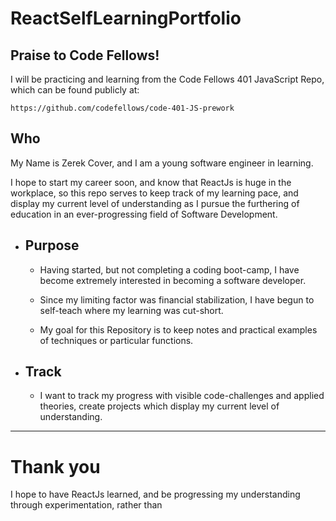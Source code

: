 # ReactSelfLearningPortfolio

## Praise to Code Fellows!
I will be practicing and learning from the Code Fellows 401 JavaScript Repo, which can be found publicly at:

`https://github.com/codefellows/code-401-JS-prework`

## Who
My Name is Zerek Cover, and I am a young software engineer in learning.

I hope to start my career soon, and know that ReactJs is huge in the workplace, so this repo serves to keep track of my learning pace, and display my current level of understanding as I pursue the furthering of education in an ever-progressing field of Software Development.

* ## Purpose
    * Having started, but not completing a coding boot-camp, I have become extremely interested in becoming a software developer.

    * Since my limiting factor was financial stabilization, I have begun to self-teach where my learning was cut-short.

    * My goal for this Repository is to keep notes and practical examples of techniques or particular functions. 



* ## Track
    * I want to track my progress with visible code-challenges and applied theories, create projects which display my current level of understanding.

___
# Thank you
I hope to have ReactJs learned, and be progressing my understanding through experimentation, rather than 